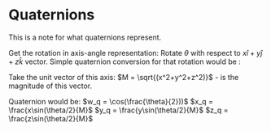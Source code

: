 # Quaternions
This is a note for what quaternions represent. 

Get the rotation in axis-angle representation: 
Rotate $\theta$ with respect to $x\hat{i}+y\hat{j}+z\hat{k}$ vector. 
Simple quaternion conversion for that rotation would be :

Take the unit vector of this axis: 
$M = \sqrt{(x^2+y^2+z^2)}$ - is the magnitude of this vector. 

Quaternion would be:
$w_q = \cos(\frac{\theta}{2}))$
$x_q = \frac{x\sin(\theta/2}{M}$
$y_q = \frac{y\sin(\theta/2}{M}$
$z_q = \frac{z\sin(\theta/2}{M}$


